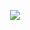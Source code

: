 <p align="center">
  <img src="https://readme-typing-svg.demolab.com?font=Capriola&size=40&duration=4000&pause=450&color=F70069&background=FFFFAA00&center=true&random=false&width=600&height=100&lines=𝚆𝙴𝙻𝙲𝙾𝙼𝙴+𝚃𝙾+𝙿𝚁𝙴𝚂𝙸𝙳𝙴𝙽𝚃-𝙼𝙳+!;𝚁𝙴𝙻𝙴𝙰𝚂𝙴+𝙳𝙰𝚃𝙴+:+𝙲𝙾𝙼𝙸𝙽𝙶𝚂𝙾𝙾𝙽+!" />
</p>
